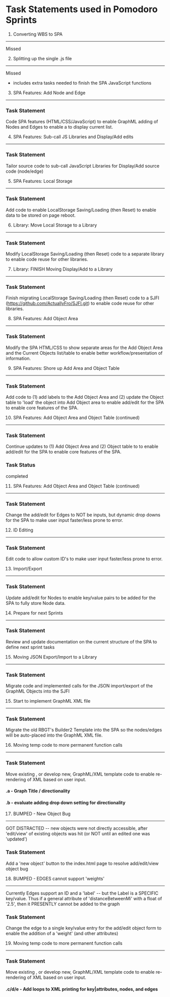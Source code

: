 Task Statements used in Pomodoro Sprints
========================================

1. Converting WBS to SPA
------------------------
Missed

2. Splitting up the single .js file
-----------------------------------
Missed

- includes extra tasks needed to finish the SPA JavaScript functions


3. SPA Features: Add Node and Edge 
----------------------------------

### Task Statement
Code SPA features (HTML/CSS/JavaScript) to enable GraphML adding of Nodes and Edges to enable a <table > to display current list.


4. SPA Features: Sub-call JS Libraries and Display/Add edits
---------------------

### Task Statement
Tailor source code to sub-call JavaScript Libraries for Display/Add source code (node/edge)

5. SPA Features: Local Storage
-----------------------------

### Task Statement
Add code to enable LocalStorage Saving/Loading (then Reset) to enable data to be stored on page reboot.


6. Library: Move Local Storage to a Library 
-------------------------------------------

### Task Statement
Modify LocalStorage Saving/Loading (then Reset) code to a separate library to enable code reuse for other libraries.

7. Library: FINISH Moving Display/Add to a Library
--------------------------------------------------

### Task Statement
Finish migrating LocalStorage Saving/Loading (then Reset) code to a SJFI (https://github.com/ActuallyFro/SJFI.git) to enable code reuse for other libraries.

8. SPA Features: Add Object Area
-------------------------------

### Task Statement
Modify the SPA HTML/CSS to show separate areas for the Add Object Area and the Current Objects list/table to enable better workflow/presentation of information.

9. SPA Features: Shore up Add Area and Object Table
-------------------------------------------------

### Task Statement
Add code to (1) add labels to the Add Object Area and (2) update the Object table to 'load' the object into Add Object area to enable add/edit for the SPA to enable core features of the SPA.

10. SPA Features: Add Object Area and Object Table (continued)
-------------------------------------------------------------
### Task Statement
Continue updates to (1) Add Object Area and (2) Object table to to enable add/edit for the SPA to enable core features of the SPA.

### Task Status
completed

11. SPA Features: Add Object Area and Object Table (continued)
-------------------------------------------------------------
### Task Statement
Change the add/edit for Edges to NOT be inputs, but dynamic drop downs for the SPA to make user input faster/less prone to error.

12. ID Editing
--------------
### Task Statement
Edit code to allow custom ID's  to make user input faster/less prone to error.

13. Import/Export
----------------
### Task Statement
Update add/edit for Nodes to enable key/value pairs to be added for the SPA to fully store Node data.

<!-- =================== SOME DAYS LATER ===================== -->

14. Prepare for next Sprints
---------------------------
### Task Statement
Review and update documentation on the current structure of the SPA to define next sprint tasks

15. Moving JSON Export/Import to a Library
------------------------------------------
### Task Statement
Migrate code and implemented calls for the JSON import/export of the GraphML Objects into the SJFI

15. Start to implement GraphML XML file
---------------------------------------
### Task Statement
Migrate the old RBGT's Builder2 Template into the SPA so the nodes/edges will be auto-placed into the GraphML XML file.

16. Moving temp code to more permanent function calls
-----------------------------------------------------
### Task Statement
Move existing , or develop new, GraphML/XML template code to enable re-rendering of XML based on user input.

#### .a - Graph Title / directionality

#### .b - evaluate adding drop down setting for directionality

17. BUMPED - New Object Bug
---------------------------
GOT DISTRACTED -- new objects were not directly accessible, after 'edit/view' of existing objects was hit (or NOT until an edited one was 'updated')
### Task Statement
Add a 'new object' button to the index.html page to resolve add/edit/view object bug

18. BUMPED - EDGES cannot support 'weights'
--------------------------------------------
Currently Edges support an ID and a 'label' -- but the Label is a SPECIFIC key/value. Thus if a general attribute of 'distanceBetweenMi' with a float of '2.5', then it PRESENTLY cannot be added to the graph
### Task Statement
Change the edge to a single key/value entry for the add/edit object form to enable the addition of a 'weight' (and other attributes)

19. Moving temp code to more permanent function calls
-----------------------------------------------------
### Task Statement
Move existing , or develop new, GraphML/XML template code to enable re-rendering of XML based on user input.

#### .c/d/e - Add loops to XML printing for key|attributes, nodes, and edges 

